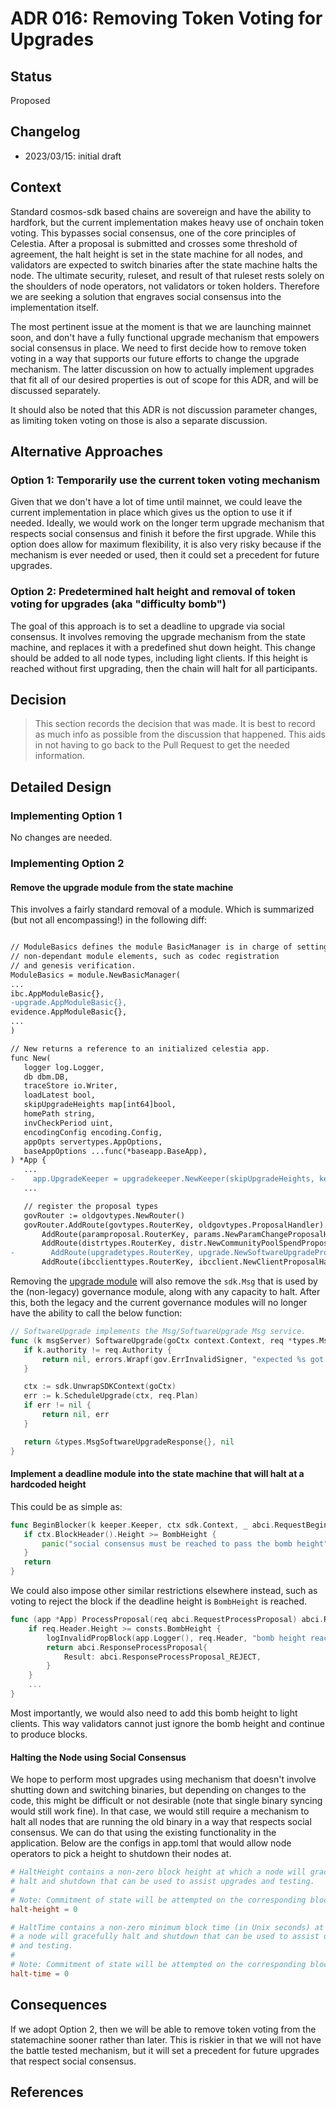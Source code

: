 # ADR 016: Removing Token Voting for Upgrades

## Status

Proposed

## Changelog

- 2023/03/15: initial draft

## Context

Standard cosmos-sdk based chains are sovereign and have the ability to hardfork, but the current implementation makes heavy use of onchain token voting. This bypasses social consensus, one of the core principles of Celestia. After a proposal is submitted and crosses some threshold of agreement, the halt height is set in the state machine for all nodes, and validators are expected to switch binaries after the state machine halts the node. The ultimate security, ruleset, and result of that ruleset rests solely on the shoulders of node operators, not validators or token holders. Therefore we are seeking a solution that engraves social consensus into the implementation itself.

The most pertinent issue at the moment is that we are launching mainnet soon, and don't have a fully functional upgrade mechanism that empowers social consensus in place. We need to first decide how to remove token voting in a way that supports our future efforts to change the upgrade mechanism. The latter discussion on how to actually implement upgrades that fit all of our desired properties is out of scope for this ADR, and will be discussed separately.

It should also be noted that this ADR is not discussion parameter changes, as limiting token voting on those is also a separate discussion.

## Alternative Approaches

### Option 1: Temporarily use the current token voting mechanism

Given that we don't have a lot of time until mainnet, we could leave the current implementation in place which gives us the option to use it if needed. Ideally, we would work on the longer term upgrade mechanism that respects social consensus and finish it before the first upgrade. While this option does allow for maximum flexibility, it is also very risky because if the mechanism is ever needed or used, then it could set a precedent for future upgrades.

### Option 2: Predetermined halt height and removal of token voting for upgrades (aka "difficulty bomb")

The goal of this approach is to set a deadline to upgrade via social consensus. It involves removing the upgrade mechanism from the state machine, and replaces it with a predefined shut down height. This change should be added to all node types, including light clients. If this height is reached without first upgrading, then the chain will halt for all participants.

## Decision

> This section records the decision that was made.
> It is best to record as much info as possible from the discussion that happened. This aids in not having to go back to the Pull Request to get the needed information.

## Detailed Design

### Implementing Option 1

No changes are needed.

### Implementing Option 2

#### Remove the upgrade module from the state machine

This involves a fairly standard removal of a module. Which is summarized (but not all encompassing!) in the following diff:

```diff

// ModuleBasics defines the module BasicManager is in charge of setting up basic,
// non-dependant module elements, such as codec registration
// and genesis verification.
ModuleBasics = module.NewBasicManager(
...
ibc.AppModuleBasic{},
-upgrade.AppModuleBasic{},
evidence.AppModuleBasic{},
...
)

// New returns a reference to an initialized celestia app.
func New(
   logger log.Logger,
   db dbm.DB,
   traceStore io.Writer,
   loadLatest bool,
   skipUpgradeHeights map[int64]bool,
   homePath string,
   invCheckPeriod uint,
   encodingConfig encoding.Config,
   appOpts servertypes.AppOptions,
   baseAppOptions ...func(*baseapp.BaseApp),
) *App {
   ...
-    app.UpgradeKeeper = upgradekeeper.NewKeeper(skipUpgradeHeights, keys[upgradetypes.StoreKey], appCodec, homePath, app.BaseApp, authtypes.NewModuleAddress(govtypes.ModuleName).String())
   ...

   // register the proposal types
   govRouter := oldgovtypes.NewRouter()
   govRouter.AddRoute(govtypes.RouterKey, oldgovtypes.ProposalHandler).
       AddRoute(paramproposal.RouterKey, params.NewParamChangeProposalHandler(app.ParamsKeeper)).
       AddRoute(distrtypes.RouterKey, distr.NewCommunityPoolSpendProposalHandler(app.DistrKeeper)).
-        AddRoute(upgradetypes.RouterKey, upgrade.NewSoftwareUpgradeProposalHandler(app.UpgradeKeeper)).
       AddRoute(ibcclienttypes.RouterKey, ibcclient.NewClientProposalHandler(app.IBCKeeper.ClientKeeper))
```

Removing the [upgrade module](https://github.com/celestiaorg/cosmos-sdk/tree/v1.8.0-sdk-v0.46.7/x/upgrade) will also remove the `sdk.Msg` that is used by the (non-legacy) governance module, along with any capacity to halt. After this, both the legacy and the current governance modules will no longer have the ability to call the below function:

```go
// SoftwareUpgrade implements the Msg/SoftwareUpgrade Msg service.
func (k msgServer) SoftwareUpgrade(goCtx context.Context, req *types.MsgSoftwareUpgrade) (*types.MsgSoftwareUpgradeResponse, error) {
   if k.authority != req.Authority {
       return nil, errors.Wrapf(gov.ErrInvalidSigner, "expected %s got %s", k.authority, req.Authority)
   }

   ctx := sdk.UnwrapSDKContext(goCtx)
   err := k.ScheduleUpgrade(ctx, req.Plan)
   if err != nil {
       return nil, err
   }

   return &types.MsgSoftwareUpgradeResponse{}, nil
}
```

#### Implement a deadline module into the state machine that will halt at a hardcoded height

This could be as simple as:

```go
func BeginBlocker(k keeper.Keeper, ctx sdk.Context, _ abci.RequestBeginBlock) {
   if ctx.BlockHeader().Height >= BombHeight {
       panic("social consensus must be reached to pass the bomb height")
   }
   return
}
```

We could also impose other similar restrictions elsewhere instead, such as voting to reject the block if the deadline height is `BombHeight` is reached.

```go
func (app *App) ProcessProposal(req abci.RequestProcessProposal) abci.ResponseProcessProposal {
    if req.Header.Height >= consts.BombHeight {
        logInvalidPropBlock(app.Logger(), req.Header, "bomb height reached")
        return abci.ResponseProcessProposal{
            Result: abci.ResponseProcessProposal_REJECT,
        }
    }
    ...
}
```

Most importantly, we would also need to add this bomb height to light clients. This way validators cannot just ignore the bomb height and continue to produce blocks.

#### Halting the Node using Social Consensus

We hope to perform most upgrades using mechanism that doesn't involve shutting down and switching binaries, but depending on changes to the code, this might be difficult or not desirable (note that single binary syncing would still work fine). In that case, we would still require a mechanism to halt all nodes that are running the old binary in a way that respects social consensus. We can do that using the existing functionality in the application. Below are the configs in app.toml that would allow node operators to pick a height to shutdown their nodes at.

```toml
# HaltHeight contains a non-zero block height at which a node will gracefully
# halt and shutdown that can be used to assist upgrades and testing.
#
# Note: Commitment of state will be attempted on the corresponding block.
halt-height = 0

# HaltTime contains a non-zero minimum block time (in Unix seconds) at which
# a node will gracefully halt and shutdown that can be used to assist upgrades
# and testing.
#
# Note: Commitment of state will be attempted on the corresponding block.
halt-time = 0
```

## Consequences

If we adopt Option 2, then we will be able to remove token voting from the statemachine sooner rather than later. This is riskier in that we will not have the battle tested mechanism, but it will set a precedent for future upgrades that respect social consensus.

## References
